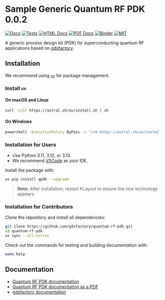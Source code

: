 # Sample Generic Quantum RF PDK 0.0.2

[![Docs](https://github.com/gdsfactory/quantum-rf-pdk/actions/workflows/pages.yml/badge.svg)](https://gdsfactory.github.io/quantum-rf-pdk/)
[![Tests](https://github.com/gdsfactory/quantum-rf-pdk/actions/workflows/test.yml/badge.svg)](https://github.com/gdsfactory/quantum-rf-pdk/actions/workflows/test.yml)
[![HTML Docs](https://img.shields.io/badge/%F0%9F%93%84_HTML-Docs-blue?style=flat)](https://gdsfactory.github.io/quantum-rf-pdk/)
[![PDF Docs](https://img.shields.io/badge/%F0%9F%93%84_PDF-Docs-blue?style=flat&logo=adobeacrobatreader)](https://gdsfactory.github.io/quantum-rf-pdk/qpdk.pdf)
[![Binder](https://mybinder.org/badge_logo.svg)](https://mybinder.org/v2/gh/gdsfactory/quantum-rf-pdk/HEAD)
[![MIT](https://img.shields.io/github/license/gdsfactory/quantum-rf-pdk)](https://choosealicense.com/licenses/mit/)

A generic process design kit (PDK) for superconducting quantum RF applications based on
[gdsfactory](https://gdsfactory.github.io/gdsfactory/).

## Installation

We recommend using [`uv`](https://astral.sh/uv/) for package management.

### Install `uv`

#### On macOS and Linux

```bash
curl -LsSf https://astral.sh/uv/install.sh | sh
```

#### On Windows

```bash
powershell -ExecutionPolicy ByPass -c "irm https://astral.sh/uv/install.ps1 | iex"
```

### Installation for Users

- Use Python 3.11, 3.12, or 3.13.
- We recommend [VSCode](https://code.visualstudio.com/) as your IDE.

Install the package with:

```bash
uv pip install qpdk --upgrade
```

> **Note:** After installation, restart KLayout to ensure the new technology appears.

### Installation for Contributors

Clone the repository and install all dependencies:

```bash
git clone https://github.com/gdsfactory/quantum-rf-pdk.git
cd quantum-rf-pdk
uv sync --all-extras
```

Check out the commands for testing and building documentation with:

```bash
make help
```

## Documentation

- [Quantum RF PDK documentation](https://gdsfactory.github.io/quantum-rf-pdk/)
- [Quantum RF PDK documentation as a PDF](https://gdsfactory.github.io/quantum-rf-pdk/qpdk.pdf)
- [gdsfactory documentation](https://gdsfactory.github.io/gdsfactory/)
